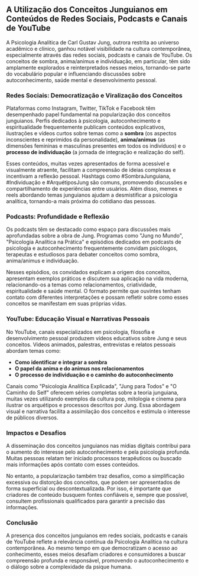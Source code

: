 
## A Utilização dos Conceitos Junguianos em Conteúdos de Redes Sociais, Podcasts e Canais de YouTube

A Psicologia Analítica de Carl Gustav Jung, outrora restrita ao universo acadêmico e clínico, ganhou notável visibilidade na cultura contemporânea, especialmente através das redes sociais, podcasts e canais de YouTube. Os conceitos de sombra, anima/animus e individuação, em particular, têm sido amplamente explorados e reinterpretados nesses meios, tornando-se parte do vocabulário popular e influenciando discussões sobre autoconhecimento, saúde mental e desenvolvimento pessoal.

### Redes Sociais: Democratização e Viralização dos Conceitos

Plataformas como Instagram, Twitter, TikTok e Facebook têm desempenhado papel fundamental na popularização dos conceitos junguianos. Perfis dedicados à psicologia, autoconhecimento e espiritualidade frequentemente publicam conteúdos explicativos, ilustrações e vídeos curtos sobre temas como a **sombra** (os aspectos inconscientes e reprimidos da personalidade), **anima/animus** (as dimensões femininas e masculinas presentes em todos os indivíduos) e o **processo de individuação** (a jornada de integração e realização do self).

Esses conteúdos, muitas vezes apresentados de forma acessível e visualmente atraente, facilitam a compreensão de ideias complexas e incentivam a reflexão pessoal. Hashtags como #SombraJunguiana, #Individuação e #ArquétiposJung são comuns, promovendo discussões e compartilhamento de experiências entre usuários. Além disso, memes e reels abordando temas junguianos ajudam a desmistificar a psicologia analítica, tornando-a mais próxima do cotidiano das pessoas.

### Podcasts: Profundidade e Reflexão

Os podcasts têm se destacado como espaço para discussões mais aprofundadas sobre a obra de Jung. Programas como "Jung no Mundo", "Psicologia Analítica na Prática" e episódios dedicados em podcasts de psicologia e autoconhecimento frequentemente convidam psicólogos, terapeutas e estudiosos para debater conceitos como sombra, anima/animus e individuação.

Nesses episódios, os convidados explicam a origem dos conceitos, apresentam exemplos práticos e discutem sua aplicação na vida moderna, relacionando-os a temas como relacionamentos, criatividade, espiritualidade e saúde mental. O formato permite que ouvintes tenham contato com diferentes interpretações e possam refletir sobre como esses conceitos se manifestam em suas próprias vidas.

### YouTube: Educação Visual e Narrativas Pessoais

No YouTube, canais especializados em psicologia, filosofia e desenvolvimento pessoal produzem vídeos educativos sobre Jung e seus conceitos. Vídeos animados, palestras, entrevistas e relatos pessoais abordam temas como:

- **Como identificar e integrar a sombra**
- **O papel da anima e do animus nos relacionamentos**
- **O processo de individuação e o caminho do autoconhecimento**

Canais como "Psicologia Analítica Explicada", "Jung para Todos" e "O Caminho do Self" oferecem séries completas sobre a teoria junguiana, muitas vezes utilizando exemplos da cultura pop, mitologia e cinema para ilustrar os arquétipos e processos descritos por Jung. Essa abordagem visual e narrativa facilita a assimilação dos conceitos e estimula o interesse de públicos diversos.

### Impactos e Desafios

A disseminação dos conceitos junguianos nas mídias digitais contribui para o aumento do interesse pelo autoconhecimento e pela psicologia profunda. Muitas pessoas relatam ter iniciado processos terapêuticos ou buscado mais informações após contato com esses conteúdos.

No entanto, a popularização também traz desafios, como a simplificação excessiva ou distorção dos conceitos, que podem ser apresentados de forma superficial ou descontextualizada. Por isso, é importante que criadores de conteúdo busquem fontes confiáveis e, sempre que possível, consultem profissionais qualificados para garantir a precisão das informações.

### Conclusão

A presença dos conceitos junguianos em redes sociais, podcasts e canais de YouTube reflete a relevância contínua da Psicologia Analítica na cultura contemporânea. Ao mesmo tempo em que democratizam o acesso ao conhecimento, esses meios desafiam criadores e consumidores a buscar compreensão profunda e responsável, promovendo o autoconhecimento e o diálogo sobre a complexidade da psique humana.
```
